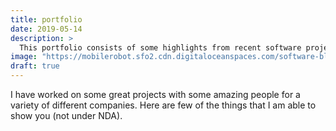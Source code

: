 ```yaml
---
title: portfolio
date: 2019-05-14
description: >
  This portfolio consists of some highlights from recent software projects I have lead
image: "https://mobilerobot.sfo2.cdn.digitaloceanspaces.com/software-block.png"
draft: true
---
```


I have worked on some great projects with some amazing people for a
variety of different companies.  Here are few of the things that I am
able to show you (not under NDA).

